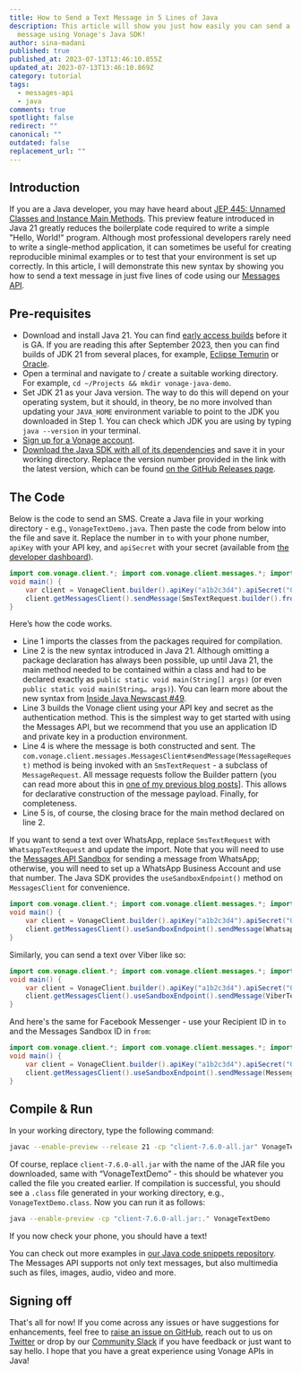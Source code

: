 ```yaml
---
title: How to Send a Text Message in 5 Lines of Java
description: This article will show you just how easily you can send a text
  message using Vonage's Java SDK!
author: sina-madani
published: true
published_at: 2023-07-13T13:46:10.855Z
updated_at: 2023-07-13T13:46:10.869Z
category: tutorial
tags:
  - messages-api
  - java
comments: true
spotlight: false
redirect: ""
canonical: ""
outdated: false
replacement_url: ""
---
```

## Introduction

If you are a Java developer, you may have heard about [JEP 445: Unnamed Classes and Instance Main Methods](https://openjdk.org/jeps/445). This preview feature introduced in Java 21 greatly reduces the boilerplate code required to write a simple "Hello, World!" program. Although most professional developers rarely need to write a single-method application, it can sometimes be useful for creating reproducible minimal examples or to test that your environment is set up correctly. In this article, I will demonstrate this new syntax by showing you how to send a text message in just five lines of code using our [Messages API](https://developer.vonage.com/en/messages/overview).

## Pre-requisites

* Download and install Java 21. You can find [early access builds](https://jdk.java.net/21/) before it is GA. If you are reading this after September 2023, then you can find builds of JDK 21 from several places, for example, [Eclipse Temurin](https://adoptium.net/en-GB/temurin/releases/) or [Oracle](https://jdk.java.net/).
* Open a terminal and navigate to / create a suitable working directory. For example, `cd ~/Projects && mkdir vonage-java-demo`.
* Set JDK 21 as your Java version. The way to do this will depend on your operating system, but it should, in theory, be no more involved than updating your `JAVA_HOME` environment variable to point to the JDK you downloaded in Step 1. You can check which JDK you are using by typing `java --version` in your terminal.
* [Sign up for a Vonage account](https://ui.idp.vonage.com/ui/auth/registration).
* [Download the Java SDK with all of its dependencies](https://repo1.maven.org/maven2/com/vonage/client/7.6.0/client-7.6.0-all.jar) and save it in your working directory. Replace the version number provided in the link with the latest version, which can be found [on the GitHub Releases page](https://github.com/Vonage/vonage-java-sdk/releases).

## The Code

Below is the code to send an SMS. Create a Java file in your working directory - e.g., `VonageTextDemo.java`. Then paste the code from below into the file and save it. Replace the number in `to` with your phone number, `apiKey` with your API key, and `apiSecret` with your secret (available from [the developer dashboard](https://dashboard.nexmo.com)).

```java
import com.vonage.client.*; import com.vonage.client.messages.*; import com.vonage.client.messages.sms.*;
void main() {
    var client = VonageClient.builder().apiKey("a1b2c3d4").apiSecret("0123456789Abcdef").build();
    client.getMessagesClient().sendMessage(SmsTextRequest.builder().from("Vonage Java").to("447418360119").text("Hello, World!").build());
}
```

Here’s how the code works.

* Line 1 imports the classes from the packages required for compilation.
* Line 2 is the new syntax introduced in Java 21. Although omitting a package declaration has always been possible, up until Java 21, the main method needed to be contained within a class and had to be declared exactly as `public static void main(String[] args)` (or even `public static void main(String… args)`). You can learn more about the new syntax from [Inside Java Newscast #49](https://www.youtube.com/watch?v=P9JPUbG5npI).
* Line 3 builds the Vonage client using your API key and secret as the authentication method. This is the simplest way to get started with using the Messages API, but we recommend that you use an application ID and private key in a production environment. 
* Line 4 is where the message is both constructed and sent. The `com.vonage.client.messages.MessagesClient#sendMessage(MessageRequest)` method is being invoked with an `SmsTextRequest` - a subclass of `MessageRequest`. All message requests follow the Builder pattern (you can read more about this in [one of my previous blog posts](https://developer.vonage.com/en/blog/how-an-sdk-can-add-value-to-rest-apis)]. This allows for declarative construction of the message payload. Finally, for completeness.
* Line 5 is, of course, the closing brace for the main method declared on line 2.

If you want to send a text over WhatsApp, replace `SmsTextRequest` with `WhatsappTextRequest` and update the import. Note that you will need to use the [Messages API Sandbox](https://developer.vonage.com/en/messages/concepts/messages-api-sandbox) for sending a message from WhatsApp; otherwise, you will need to set up a WhatsApp Business Account and use that number. The Java SDK provides the `useSandboxEndpoint()` method on `MessagesClient` for convenience.

```java
import com.vonage.client.*; import com.vonage.client.messages.*; import com.vonage.client.messages.whatsapp.*;
void main() {
    var client = VonageClient.builder().apiKey("a1b2c3d4").apiSecret("0123456789Abcdef").build();
    client.getMessagesClient().useSandboxEndpoint().sendMessage(WhatsappTextRequest.builder().from("14157386102").to("447418360119").text("Hello, World!").build());
}
```

Similarly, you can send a text over Viber like so:

```java
import com.vonage.client.*; import com.vonage.client.messages.*; import com.vonage.client.messages.viber.*;
void main() {
    var client = VonageClient.builder().apiKey("a1b2c3d4").apiSecret("0123456789Abcdef").build();
    client.getMessagesClient().useSandboxEndpoint().sendMessage(ViberTextRequest.builder().from("My Company").to("447418360119").text("Hello, World!").build());
}
```

And here's the same for Facebook Messenger - use your Recipient ID in `to` and the Messages Sandbox ID in `from`:

```java
import com.vonage.client.*; import com.vonage.client.messages.*; import com.vonage.client.messages.messenger.*;
void main() {
    var client = VonageClient.builder().apiKey("a1b2c3d4").apiSecret("0123456789Abcdef").build();
    client.getMessagesClient().useSandboxEndpoint().sendMessage(MessengerTextRequest.builder().from("107083064136738").to("6573130892744564").text("Hello, World!").build());
}
```

## Compile & Run

In your working directory, type the following command:

```sh
javac --enable-preview --release 21 -cp "client-7.6.0-all.jar" VonageTextDemo.java
```

Of course, replace `client-7.6.0-all.jar` with the name of the JAR file you downloaded, same with “VonageTextDemo” - this should be whatever you called the file you created earlier. If compilation is successful, you should see a `.class` file generated in your working directory, e.g., `VonageTextDemo.class`. Now you can run it as follows:

```sh
java --enable-preview -cp "client-7.6.0-all.jar:." VonageTextDemo
```

If you now check your phone, you should have a text!

You can check out more examples in [our Java code snippets repository](https://github.com/Vonage/vonage-java-code-snippets/tree/main/src/main/java/com/vonage/quickstart/messages/sandbox). The Messages API supports not only text messages, but also multimedia such as files, images, audio, video and more.

## Signing off

That's all for now! If you come across any issues or have suggestions for enhancements, feel free to [raise an issue on GitHub](https://github.com/Vonage/vonage-java-sdk/issues), reach out to us on [Twitter](https://twitter.com/VonageDev) or drop by our [Community Slack](https://developer.vonage.com/community/slack) if you have feedback or just want to say hello. I hope that you have a great experience using Vonage APIs in Java!
